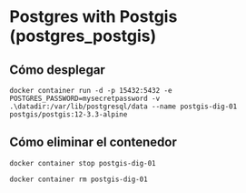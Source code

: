 # Postgres with Postgis (postgres_postgis)

## Cómo desplegar

`docker container run -d -p 15432:5432 -e POSTGRES_PASSWORD=mysecretpassword -v .\datadir:/var/lib/postgresql/data --name postgis-dig-01 postgis/postgis:12-3.3-alpine`

## Cómo eliminar el contenedor

```
docker container stop postgis-dig-01

docker container rm postgis-dig-01
```
